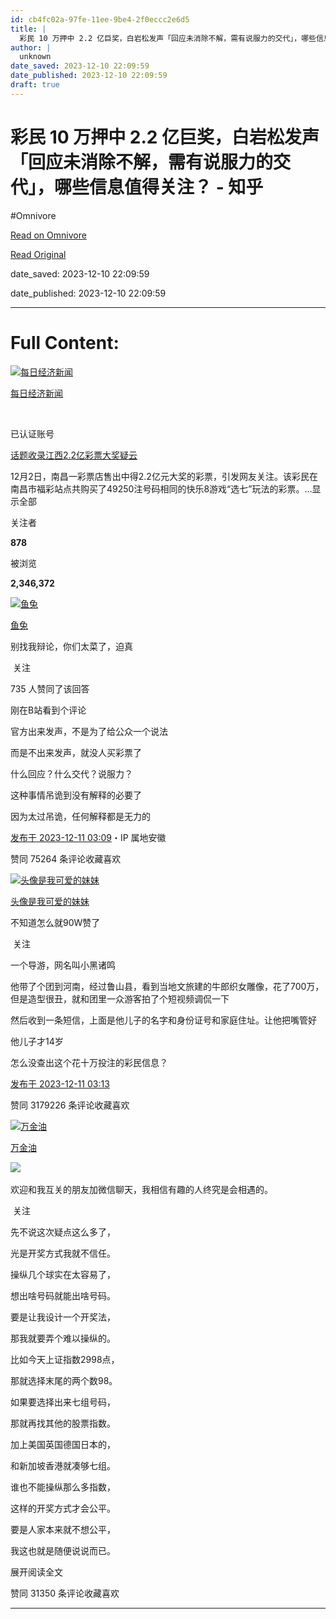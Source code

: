 ```yaml
---
id: cb4fc02a-97fe-11ee-9be4-2f0eccc2e6d5
title: |
  彩民 10 万押中 2.2 亿巨奖，白岩松发声「回应未消除不解，需有说服力的交代」，哪些信息值得关注？ - 知乎
author: |
  unknown
date_saved: 2023-12-10 22:09:59
date_published: 2023-12-10 22:09:59
draft: true
---
```


# 彩民 10 万押中 2.2 亿巨奖，白岩松发声「回应未消除不解，需有说服力的交代」，哪些信息值得关注？ - 知乎
#Omnivore

[Read on Omnivore](https://omnivore.app/me/10-2-2-18c57fadfce)

[Read Original](https://www.zhihu.com/question/634191208/answer/3321229957)

date_saved: 2023-12-10 22:09:59

date_published: 2023-12-10 22:09:59

--- 

# Full Content: 

[![每日经济新闻](https://proxy-prod.omnivore-image-cache.app/0x0,sjmiZRbOYnBddSQqBteTQduoa1IM1CppnY-qIoGHpsIU/https://pic1.zhimg.com/v2-3c85f145c803f8c734e586243f171a50_l.jpg?source=1def8aca)](https://www.zhihu.com/org/mei-ri-jing-ji-xin-wen)

[每日经济新闻](https://www.zhihu.com/org/mei-ri-jing-ji-xin-wen)

[​](https://www.zhihu.com/question/48510028)

已认证账号

[话题收录江西2.2亿彩票大奖疑云](https://www.zhihu.com/topic/29019627)

12月2日，南昌一彩票店售出中得2.2亿元大奖的彩票，引发网友关注。该彩民在南昌市福彩站点共购买了49250注号码相同的快乐8游戏“选七”玩法的彩票。…显示全部 ​

关注者

**878**

被浏览

**2,346,372**

[![鱼兔](https://proxy-prod.omnivore-image-cache.app/0x0,smwT9_X9REvoH2CDok9W_P8w6-5QSPvcsJd9vnMDvUT4/https://picx.zhimg.com/v2-ad92a794ec09ecdc820b031bb69c90b7_l.jpg?source=2c26e567)](https://www.zhihu.com/people/yu-tu-2-46)

[鱼兔](https://www.zhihu.com/people/yu-tu-2-46)

别找我辩论，你们太菜了，迫真

​ 关注

735 人赞同了该回答

刚在B站看到个评论

官方出来发声，不是为了给公众一个说法

而是不出来发声，就没人买彩票了

什么回应？什么交代？说服力？

这种事情吊诡到没有解释的必要了

因为太过吊诡，任何解释都是无力的

[发布于 2023-12-11 03:09](https://www.zhihu.com/question/634191208/answer/3321229957)・IP 属地安徽

​赞同 752​​64 条评论​收藏​喜欢

[![头像是我可爱的妹妹](https://proxy-prod.omnivore-image-cache.app/0x0,sBb6Gm4u0PRmNNviN8W5V8rlQynU1Aff4nSvWurBNsjY/https://pica.zhimg.com/v2-1bb0bdf02104ab59304e92e581119b7b_l.jpg?source=1def8aca)](https://www.zhihu.com/people/tou-xiang-shi-wo-ke-ai-de-mei-mei)

[头像是我可爱的妹妹](https://www.zhihu.com/people/tou-xiang-shi-wo-ke-ai-de-mei-mei)

不知道怎么就90W赞了

​ 关注

一个导游，网名叫小黑诸鸣

他带了个团到河南，经过鲁山县，看到当地文旅建的牛郎织女雕像，花了700万，但是造型很丑，就和团里一众游客拍了个短视频调侃一下

然后收到一条短信，上面是他儿子的名字和身份证号和家庭住址。让他把嘴管好

他儿子才14岁

怎么没查出这个花十万投注的彩民信息？

[发布于 2023-12-11 03:13](https://www.zhihu.com/question/634191208/answer/3321236794)

​赞同 3179​​226 条评论​收藏​喜欢

[![万金油](https://proxy-prod.omnivore-image-cache.app/0x0,si7L7v-SEzoQ1r25i5V-bucrCUZVI2snklEOVlbtuqLE/https://pic1.zhimg.com/v2-4f279b26ee4b2e4b786a2c0d5b279d6d_l.jpg?source=1def8aca)](https://www.zhihu.com/people/wan-jin-you-39)

[万金油](https://www.zhihu.com/people/wan-jin-you-39)

​![](https://proxy-prod.omnivore-image-cache.app/0x0,sKBtfFYtK0ROqGdvN0zCp5BhZ6pS4CW6jvNAosyO8byE/https://pica.zhimg.com/v2-4812630bc27d642f7cafcd6cdeca3d7a.jpg?source=88ceefae)

欢迎和我互关的朋友加微信聊天，我相信有趣的人终究是会相遇的。

​ 关注

先不说这次疑点这么多了，

光是开奖方式我就不信任。

操纵几个球实在太容易了，

想出啥号码就能出啥号码。

要是让我设计一个开奖法，

那我就要弄个难以操纵的。

比如今天上证指数2998点，

那就选择末尾的两个数98。

如果要选择出来七组号码，

那就再找其他的股票指数。

加上美国英国德国日本的，

和新加坡香港就凑够七组。

谁也不能操纵那么多指数，

这样的开奖方式才会公平。

要是人家本来就不想公平，

我这也就是随便说说而已。

展开阅读全文​

​赞同 313​​50 条评论​收藏​喜欢

---

